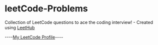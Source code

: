 # leetCode-Problems
Collection of LeetCode questions to ace the coding interview! - Created using [LeetHub](https://github.com/QasimWani/LeetHub)


 ----[My LeetCode Profile](https://leetcode.com/momenaboalmaged29/)----

